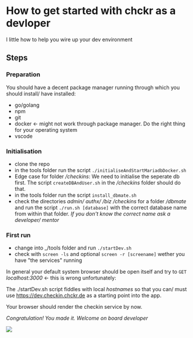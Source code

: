 # How to get started with chckr as a devloper

I little how to help you wire up your dev environment

## Steps

### Preparation

You should have a decent package manager running through which you should install/ have installed:

 * go/golang
 * npm
 * git
 * docker <- might not work through package manager. Do the right thing for your operating system
 * vscode

### Initialisation

* clone the repo
* in the tools folder run the script `./initialiseAndStartMariadbDocker.sh`
* Edge case for folder _/checkins_: We need to initialise the seperate db first. The script `createDBAndUser.sh` in the _/checkins_ folder should do that.
* in the tools folder run the script `install_dbmate.sh`
* check the directories  _admin/ authx/ /biz /checkins_ for a folder _/dbmate_ and run the script `./run.sh [database]` with the correct database name from within that folder.
_If you don't know the correct name ask a developer/ mentor_

### First run

* change into _/tools folder and run `./startDev.sh`
* check with `screen -ls` and optional `screen -r [screename]` wether you have "the services" running

In general your default system browser should be open itself and try to `GET` _localhost:3000_ <- this is wrong unfortunately:

The ./startDev.sh script fiddles with local _hostnames_ so that you can/ must use https://dev.checkin.chckr.de as a starting point into the app.

Your browser should render the checkin service by now.

*Congratulation! You made it. Welcome on board developer*

![](https://media3.giphy.com/media/bznNJlqAi4pBC/giphy.gif)
